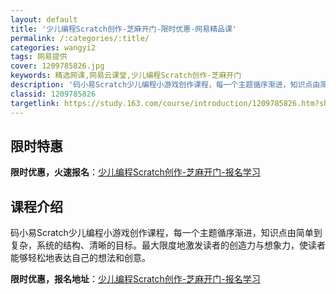 ```yaml
---
layout: default
title: '少儿编程Scratch创作-芝麻开门-限时优惠-网易精品课'
permalink: /:categories/:title/
categories: wangyi2
tags: 网易提供
cover: 1209785826.jpg
keywords: 精选网课,网易云课堂,少儿编程Scratch创作-芝麻开门
description: '码小易Scratch少儿编程小游戏创作课程，每一个主题循序渐进，知识点由简单到复杂，系统的结构、清晰的目标。最大限度地激'
classid: 1209785826
targetlink: https://study.163.com/course/introduction/1209785826.htm?share=1&shareId=1025206652&utm_campaign=share&utm_medium=iphoneShare&utm_source=&utm_u=1025206652
---
```


## 限时特惠

**限时优惠，火速报名**：[少儿编程Scratch创作-芝麻开门-报名学习](https://study.163.com/course/introduction/1209785826.htm?share=1&shareId=1025206652&utm_campaign=share&utm_medium=iphoneShare&utm_source=&utm_u=1025206652)

## 课程介绍

码小易Scratch少儿编程小游戏创作课程，每一个主题循序渐进，知识点由简单到复杂，系统的结构、清晰的目标。最大限度地激发读者的创造力与想象力，使读者能够轻松地表达自己的想法和创意。

**限时优惠，报名地址**：[少儿编程Scratch创作-芝麻开门-报名学习](https://study.163.com/course/introduction/1209785826.htm?share=1&shareId=1025206652&utm_campaign=share&utm_medium=iphoneShare&utm_source=&utm_u=1025206652)

